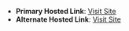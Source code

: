 - **Primary Hosted Link**: [Visit Site](https://m5-day-2-homework-rajat75-techs-projects.vercel.app/)
- **Alternate Hosted Link**: [Visit Site](https://m5-day-2-homework-git-main-rajat75-techs-projects.vercel.app/)
